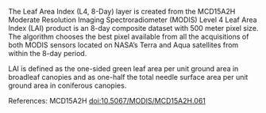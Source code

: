 The Leaf Area Index (L4, 8-Day) layer is created from the MCD15A2H Moderate Resolution Imaging Spectroradiometer (MODIS) Level 4 Leaf Area Index (LAI) product is an 8-day composite dataset with 500 meter pixel size. The algorithm chooses the best pixel available from all the acquisitions of both MODIS sensors located on NASA’s Terra and Aqua satellites from within the 8-day period.

LAI is defined as the one-sided green leaf area per unit ground area in broadleaf canopies and as one-half the total needle surface area per unit ground area in coniferous canopies.

References: MCD15A2H [doi:10.5067/MODIS/MCD15A2H.061](https://doi.org/10.5067/MODIS/MCD15A2H.061)
